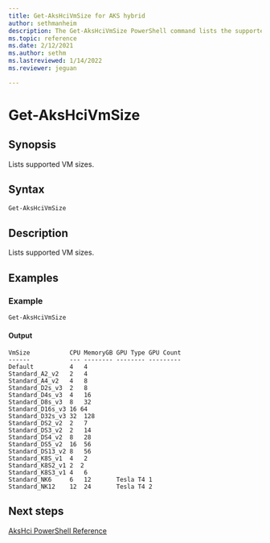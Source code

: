 ```yaml
---
title: Get-AksHciVmSize for AKS hybrid
author: sethmanheim
description: The Get-AksHciVmSize PowerShell command lists the supported VM sizes.
ms.topic: reference
ms.date: 2/12/2021
ms.author: sethm 
ms.lastreviewed: 1/14/2022
ms.reviewer: jeguan

---
```


# Get-AksHciVmSize

## Synopsis

Lists supported VM sizes.

## Syntax

```powershell
Get-AksHciVmSize
```

## Description

Lists supported VM sizes.

## Examples

### Example

```powershell
Get-AksHciVmSize
```

#### Output

```shell
VmSize           CPU MemoryGB GPU Type GPU Count
------           --- -------- -------- ---------
Default          4   4
Standard_A2_v2   2   4
Standard_A4_v2   4   8
Standard_D2s_v3  2   8
Standard_D4s_v3  4   16
Standard_D8s_v3  8   32
Standard_D16s_v3 16 64
Standard_D32s_v3 32  128
Standard_DS2_v2  2   7
Standard_DS3_v2  2   14
Standard_DS4_v2  8   28
Standard_DS5_v2  16  56
Standard_DS13_v2 8   56
Standard_K8S_v1  4   2
Standard_K8S2_v1 2  2
Standard_K8S3_v1 4   6
Standard_NK6     6   12       Tesla T4 1
Standard_NK12    12  24       Tesla T4 2
```

## Next steps

[AksHci PowerShell Reference](index.md)
